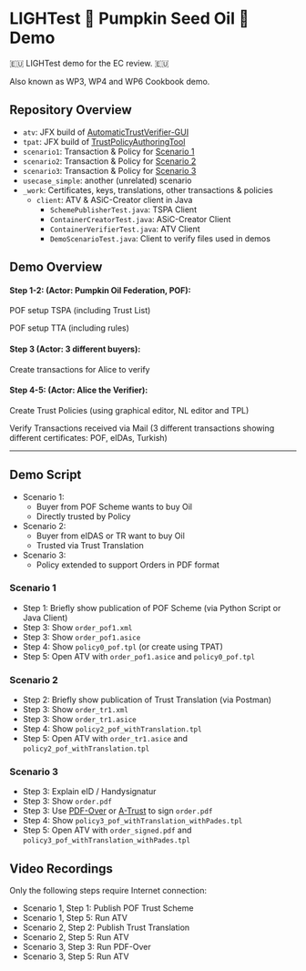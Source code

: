 # LIGHTest 💚 Pumpkin Seed Oil 💚 Demo

🇪🇺 LIGHTest demo for the EC review. 🇪🇺

Also known as WP3, WP4 and WP6 Cookbook demo.


## Repository Overview

* `atv`: JFX build of [AutomaticTrustVerifier-GUI](https://github.com/H2020LIGHTest/AutomaticTrustVerifier-GUI)
* `tpat`: JFX build of [TrustPolicyAuthoringTool](https://github.com/H2020LIGHTest/TrustPolicyAuthoringTool)
* `scenario1`: Transaction & Policy for [Scenario 1](#scenario-1)
* `scenario2`: Transaction & Policy for [Scenario 2](#scenario-2)
* `scenario3`: Transaction & Policy for [Scenario 3](#scenario-3)
* `usecase_simple`: another (unrelated) scenario
* `_work`: Certificates, keys, translations, other transactions & policies
    * `client`: ATV & ASiC-Creator client in Java
        * `SchemePublisherTest.java`: TSPA Client
        * `ContainerCreatorTest.java`: ASiC-Creator Client
        * `ContainerVerifierTest.java`: ATV Client
        * `DemoScenarioTest.java`: Client to verify files used in demos


## Demo Overview

#### Step 1-2: (Actor: Pumpkin Oil Federation, POF):

POF setup TSPA (including Trust List)

POF setup TTA (including rules)


#### Step 3 (Actor: 3 different buyers):

Create transactions for Alice to verify 


#### Step 4-5: (Actor: Alice the Verifier):

Create Trust Policies (using graphical editor, NL editor and TPL)  

Verify Transactions received via Mail (3 different transactions showing different certificates: POF, eIDAs, Turkish)


---

## Demo Script

* Scenario 1:
    * Buyer from POF Scheme wants to buy Oil
    * Directly trusted by Policy
* Scenario 2:
    * Buyer from eIDAS or TR want to buy Oil
    * Trusted via Trust Translation
* Scenario 3:
    * Policy extended to support Orders in PDF format


### Scenario 1

* Step 1: Briefly show publication of POF Scheme (via Python Script or Java Client)
* Step 3: Show `order_pof1.xml`
* Step 3: Show `order_pof1.asice`
* Step 4: Show `policy0_pof.tpl` (or create using TPAT)
* Step 5: Open ATV with `order_pof1.asice` and `policy0_pof.tpl`

### Scenario 2

* Step 2: Briefly show publication of Trust Translation (via Postman)
* Step 3: Show `order_tr1.xml`
* Step 3: Show `order_tr1.asice`
* Step 4: Show `policy2_pof_withTranslation.tpl`
* Step 5: Open ATV with `order_tr1.asice` and `policy2_pof_withTranslation.tpl`

### Scenario 3

* Step 3: Explain eID / Handysignatur
* Step 3: Show `order.pdf`
* Step 3: Use [PDF-Over](https://webstart.buergerkarte.at/pdf-over/) or [A-Trust](https://www.handy-signatur.at/hs2/#!sign/single) to sign `order.pdf`
* Step 4: Show `policy3_pof_withTranslation_withPades.tpl`
* Step 5: Open ATV with `order_signed.pdf` and `policy3_pof_withTranslation_withPades.tpl`


## Video Recordings

Only the following steps require Internet connection:

* Scenario 1, Step 1: Publish POF Trust Scheme
* Scenario 1, Step 5: Run ATV 
* Scenario 2, Step 2: Publish Trust Translation
* Scenario 2, Step 5: Run ATV
* Scenario 3, Step 3: Run PDF-Over
* Scenario 3, Step 5: Run ATV

